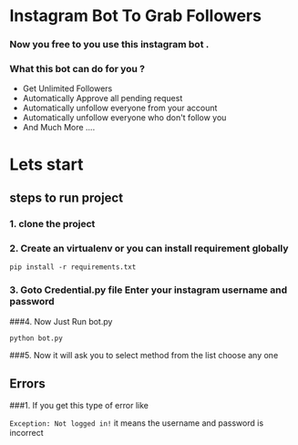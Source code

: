 # Instagram Bot To Grab Followers 
### Now you free to you use this instagram bot .
### What this bot can do for you ? 
* Get Unlimited Followers 
* Automatically Approve all pending request 
* Automatically unfollow everyone from your account 
* Automatically unfollow everyone who don't follow you 
* And Much More ....

# Lets start

## steps to run project

### 1. clone the project 

### 2. Create an virtualenv or you can install requirement globally 

```pip install -r requirements.txt```

### 3. Goto Credential.py file Enter your instagram username and password 

###4. Now Just Run bot.py 

```python bot.py```

###5. Now it will ask you to select method from the list choose any one


##  Errors

###1. If you get this type of error like 

```Exception: Not logged in!``` it means the username and password is incorrect 
